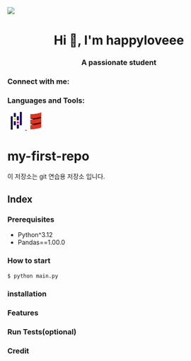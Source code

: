 ![](./src/UNICER_logo.png)

<h1 align="center">Hi 👋, I'm happyloveee</h1>
<h3 align="center">A passionate student</h3>

<h3 align="left">Connect with me:</h3>
<p align="left">
</p>

<h3 align="left">Languages and Tools:</h3>
<p align="left"> <a href="https://pandas.pydata.org/" target="_blank" rel="noreferrer"> <img src="https://raw.githubusercontent.com/devicons/devicon/2ae2a900d2f041da66e950e4d48052658d850630/icons/pandas/pandas-original.svg" alt="pandas" width="40" height="40"/> </a> <a href="https://www.scala-lang.org" target="_blank" rel="noreferrer"> <img src="https://raw.githubusercontent.com/devicons/devicon/master/icons/scala/scala-original.svg" alt="scala" width="40" height="40"/> </a> </p>

# my-first-repo

이 저장소는 git 연습용 저장소 입니다.

## Index

### Prerequisites

- Python^3.12
- Pandas==1.00.0

### How to start

``` shell
$ python main.py
```

### installation

### Features

### Run Tests(optional)

### Credit

